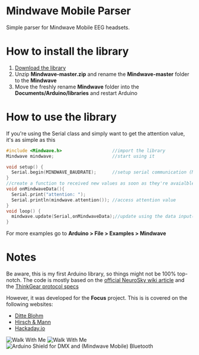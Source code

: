 Mindwave Mobile Parser
======================

Simple parser for Mindwave Mobile EEG headsets.

How to install the library
==========================

1. [Download the library](https://github.com/orgicus/Mindwave/archive/master.zip)
2. Unzip **Mindwave-master.zip** and rename the **Mindwave-master** folder to the **Mindwave**
4. Move the freshly rename **Mindwave** folder into the **Documents/Arduino/libraries** and restart Arduino


How to use the library
==========================
If you're using the Serial class and simply want to get the attention value,
it's as simple as this
``` cpp
#include <Mindwave.h>					//import the library
Mindwave mindwave;						//start using it

void setup() {
  Serial.begin(MINDWAVE_BAUDRATE);		//setup serial communication (MindWave mobile is set to 57600 baud rate)
}
//create a function to received new values as soon as they're avaialble
void onMindwaveData(){
  Serial.print("attention: ");
  Serial.println(mindwave.attention()); //access attention value
}
void loop() {
  mindwave.update(Serial,onMindwaveData);//update using the data input(Serial in this case) and the function to call when data is ready
}
```

For more examples go to **Arduino > File > Examples > Mindwave**

Notes
=====

Be aware, this is my first Arduino library, so things might not be 100% top-notch.
The code is mostly based on the [official NeuroSky wiki article](http://developer.neurosky.com/docs/doku.php?id=mindwave_mobile_and_arduino) and the [ThinkGear protocol specs](http://developer.neurosky.com/docs/doku.php?id=thinkgear_communications_protocol#bit_raw_wave_value)

However, it was developed for the **Focus** project.
This is is covered on the following websites:
 * [Ditte Blohm](http://ditteblohm.com/FOCUS)
 * [Hirsch & Mann](http://www.hirschandmann.com/walking-in-comfort-at-milan-furniture-fair/)
 * [Hackaday.io](https://hackaday.io/project/5969-focus)

 ![Walk With Me](https://cdn.hackaday.io/images/2043671432588591267.jpg)
 ![Walk With Me](https://cdn.hackaday.io/images/8390241432588613274.jpg)
 ![Arduino Shield for DMX and (Mindwave Mobile) Bluetooth](https://cdn.hackaday.io/images/1718121432604763894.jpg)
 
 